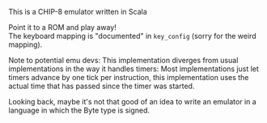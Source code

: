 This is a CHIP-8 emulator written in Scala

Point it to a ROM and play away!  
The keyboard mapping is "documented" in `key_config` (sorry for the weird mapping).

Note to potential emu devs: This implementation diverges from usual implementations in the way it handles timers: Most implementations just let timers advance by one tick per instruction, this implementation uses the actual time that has passed since the timer was started.

Looking back, maybe it's not that good of an idea to write an emulator in a language in which the Byte type is signed.
